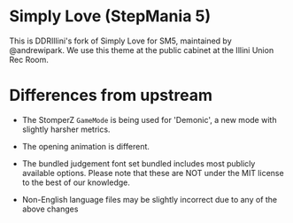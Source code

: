 # Simply Love (StepMania 5)

This is DDRIllini's fork of Simply Love for SM5, maintained by @andrewipark. We use this theme at the public cabinet at the Illini Union Rec Room.

# Differences from upstream

* The StomperZ `GameMode` is being used for 'Demonic', a new mode with slightly harsher metrics.

* The opening animation is different.

* The bundled judgement font set bundled includes most publicly available options. Please note that these are NOT under the MIT license to the best of our knowledge.

* Non-English language files may be slightly incorrect due to any of the above changes
